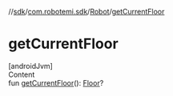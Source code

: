 //[sdk](../../../index.md)/[com.robotemi.sdk](../index.md)/[Robot](index.md)/[getCurrentFloor](get-current-floor.md)



# getCurrentFloor  
[androidJvm]  
Content  
fun [getCurrentFloor](get-current-floor.md)(): [Floor](../../com.robotemi.sdk.map/-floor/index.md)?  



